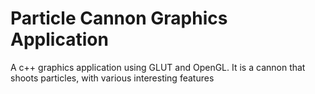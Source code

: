 # Particle Cannon Graphics Application
A c++ graphics application using GLUT and OpenGL. It is a cannon that shoots particles, with various interesting features
